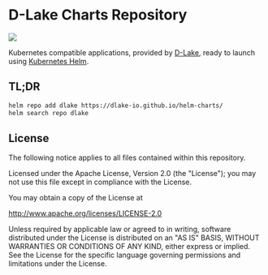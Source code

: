 # D-Lake Charts Repository

[![](https://github.com/DLAKE-IO/helm-charts/workflows/Release%20Charts/badge.svg?branch=main)](https://github.com/DLAKE-IO/helm-charts/actions)

Kubernetes compatible applications, provided by [D-Lake](https://www.d-lake.fr), ready to launch using [Kubernetes Helm](https://github.com/helm/helm).

## TL;DR

```bash
helm repo add dlake https://dlake-io.github.io/helm-charts/
helm search repo dlake
``` 

## License

The following notice applies to all files contained within this repository.

Licensed under the Apache License, Version 2.0 (the "License"); you may not use this file except in compliance with the License.

You may obtain a copy of the License at

<http://www.apache.org/licenses/LICENSE-2.0>

Unless required by applicable law or agreed to in writing, software distributed under the License is distributed on an "AS IS" BASIS, WITHOUT WARRANTIES OR CONDITIONS OF ANY KIND, either express or implied.
See the License for the specific language governing permissions and limitations under the License.
